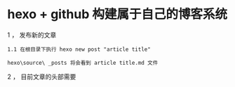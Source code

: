 # hexo + github 构建属于自己的博客系统

1 ， 发布新的文章

    1.1 在根目录下执行 hexo new post "article title"

    hexo\source\ _posts 将会看到 article title.md 文件


2 ， 目前文章的头部需要